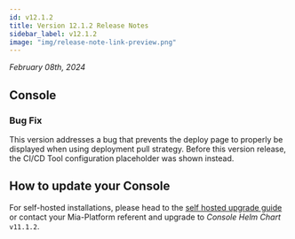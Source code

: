 ```yaml
---
id: v12.1.2
title: Version 12.1.2 Release Notes
sidebar_label: v12.1.2
image: "img/release-note-link-preview.png"
---
```


_February 08th, 2024_

## Console

### Bug Fix

This version addresses a bug that prevents the deploy page to properly be displayed when using deployment pull strategy. Before this version release, the CI/CD Tool configuration placeholder was shown instead.

## How to update your Console

For self-hosted installations, please head to the [self hosted upgrade guide](/docs/12.4.0/infrastructure/self-hosted/installation-chart/how-to-upgrade#v12---version-upgrades) or contact your Mia-Platform referent and upgrade to _Console Helm Chart_ `v11.1.2`.
